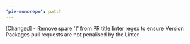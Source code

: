 ```yaml
---
"pie-monorepo": patch
---
```


[Changed] - Remove spare ']' from PR title linter regex to ensure Version Packages pull requests are not penalised by the Linter
